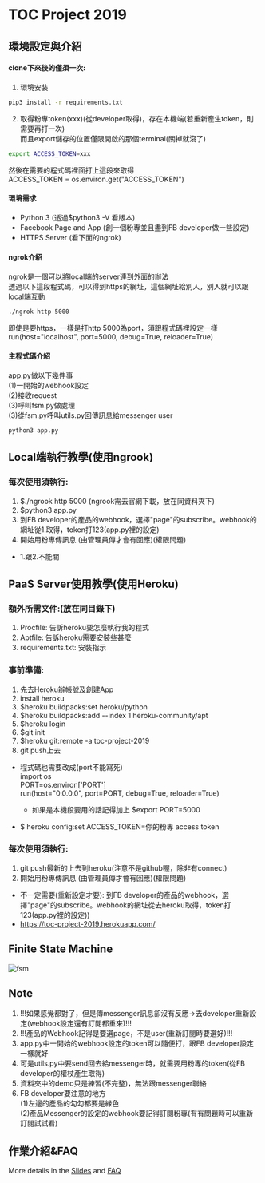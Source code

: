 # TOC Project 2019

環境設定與介紹
-------------------------------
#### clone下來後的僅須一次:
1. 環境安裝
```sh
pip3 install -r requirements.txt
```
2. 取得粉專token(xxx)(從developer取得)，存在本機端(若重新產生token，則需要再打一次)  
  而且export儲存的位置僅限開啟的那個terminal(關掉就沒了)
```sh
export ACCESS_TOKEN=xxx
```
然後在需要的程式碼裡面打上這段來取得  
ACCESS_TOKEN = os.environ.get("ACCESS_TOKEN")

#### 環境需求
* Python 3 (透過$python3 -V 看版本)
* Facebook Page and App (創一個粉專並且盡到FB developer做一些設定)
* HTTPS Server (看下面的ngrok)

#### ngrok介紹
ngrok是一個可以將local端的server連到外面的辦法  
透過以下這段程式碼，可以得到https的網址，這個網址給別人，別人就可以跟local端互動
```sh
./ngrok http 5000
```

即使是要https，一樣是打http
5000為port，須跟程式碼裡設定一樣  
run(host="localhost", port=5000, debug=True, reloader=True)

#### 主程式碼介紹
app.py做以下幾件事  
(1)一開始的webhook設定  
(2)接收request  
(3)呼叫fsm.py做處理  
(3)從fsm.py呼叫utils.py回傳訊息給messenger user  
```sh
python3 app.py
```

Local端執行教學(使用ngrook)
-------------------------------
### 每次使用須執行:
1. $./ngrook http 5000  (ngrook需去官網下載，放在同資料夾下)
2. $python3 app.py
3. 到FB developer的產品的webhook，選擇"page"的subscribe。webhook的網址從1.取得，token打123(app.py裡的設定)
4. 開始用粉專傳訊息 (由管理員傳才會有回應)(權限問題)
* 1.跟2.不能關

PaaS Server使用教學(使用Heroku)
-------------------------------
### 額外所需文件:(放在同目錄下)
1. Procfile: 告訴heroku要怎麼執行我的程式
2. Aptfile: 告訴heroku需要安裝些甚麼
3. requirements.txt: 安裝指示
### 事前準備:
1. 先去Heroku辦帳號及創建App
2. install heroku
3. $heroku buildpacks:set heroku/python
4. $heroku buildpacks:add --index 1 heroku-community/apt
5. $heroku login
6. $git init
7. $heroku git:remote -a toc-project-2019
8. git push上去
  
* 程式碼也需要改成(port不能寫死)  
  import os  
  PORT=os.environ['PORT']  
  run(host="0.0.0.0", port=PORT, debug=True, reloader=True)
  * 如果是本機段要用的話記得加上 $export PORT=5000

* $ heroku config:set ACCESS_TOKEN=你的粉專 access token  
### 每次使用須執行:
1. git push最新的上去到heroku(注意不是github喔，除非有connect)
2. 開始用粉專傳訊息 (由管理員傳才會有回應)(權限問題)  
* 不一定需要(重新設定才要): 到FB developer的產品的webhook，選擇"page"的subscribe。webhook的網址從去heroku取得，token打123(app.py裡的設定))
* https://toc-project-2019.herokuapp.com/

Finite State Machine
-------------------------------
![fsm](./img/show-fsm.png)

Note
-------------------------------
1. !!!如果感覺都對了，但是傳messenger訊息卻沒有反應->去developer重新設定(webhook設定還有訂閱都重來)!!!
2. !!!產品的Webhook記得是要選page，不是user(重新訂閱時要選好)!!!
1. app.py中一開始的webhook設定的token可以隨便打，跟FB developer設定一樣就好  
2. 可是utils.py中要send回去給messenger時，就需要用粉專的token(從FB developer的權杖產生取得)  
3. 資料夾中的demo只是練習(不完整)，無法跟messenger聯絡  
4. FB developer要注意的地方  
(1)左邊的產品的勾勾都要是綠色  
(2)產品Messenger的設定的webhook要記得訂閱粉專(有有問題時可以重新訂閱試試看)  

  
作業介紹&FAQ
-------------------------------
More details in the [Slides](https://hackmd.io/p/SkpBR-Yam#/) and [FAQ](https://hackmd.io/s/B1Xw7E8kN)
